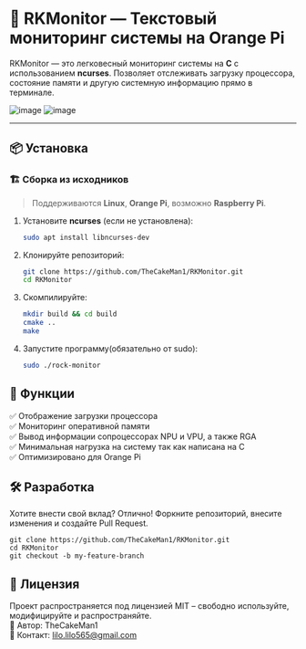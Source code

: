 # 🚀 RKMonitor — Текстовый мониторинг системы на Orange Pi

RKMonitor — это легковесный мониторинг системы на **C** с использованием **ncurses**. Позволяет отслеживать загрузку процессора, состояние памяти и другую системную информацию прямо в терминале.

![image](https://github.com/user-attachments/assets/70ef4d98-1d2d-4eb5-9def-c0287efb9716)
![image](https://github.com/user-attachments/assets/8a5b2a38-b307-4da9-acdd-6a779f69a2c0)

---

## 📦 Установка

### 🏗 **Сборка из исходников**
> Поддерживаются **Linux**, **Orange Pi**, возможно **Raspberry Pi**.

1. Установите **ncurses** (если не установлена):
   ```sh
   sudo apt install libncurses-dev
   ```
2. Клонируйте репозиторий:
   ```sh
   git clone https://github.com/TheCakeMan1/RKMonitor.git
   cd RKMonitor
   ```
3. Скомпилируйте:
   ```sh
   mkdir build && cd build
   cmake ..
   make
   ```
4. Запустите программу(обязательно от sudo):
   ```sh
   sudo ./rock-monitor
   ```
## 🔧 Функции
✅ Отображение загрузки процессора  
✅ Мониторинг оперативной памяти  
✅ Вывод информации сопроцессорах NPU и VPU, а также RGA   
✅ Минимальная нагрузка на систему так как написана на C  
✅ Оптимизировано для Orange Pi  
## 🛠 Разработка
Хотите внести свой вклад? Отлично! Форкните репозиторий, внесите изменения и создайте Pull Request.
   ```
   git clone https://github.com/TheCakeMan1/RKMonitor.git
   cd RKMonitor
   git checkout -b my-feature-branch
   ```
## 📜 Лицензия
Проект распространяется под лицензией MIT – свободно используйте, модифицируйте и распространяйте.  
👤 Автор: TheCakeMan1  
📧 Контакт: lilo.lilo565@gmail.com
